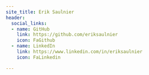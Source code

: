 ```yaml
---
site_title: Erik Saulnier
header:
  social_links:
  - name: GitHub
    link: https://github.com/eriksaulnier
    icon: FaGithub
  - name: LinkedIn
    link: https://www.linkedin.com/in/eriksaulnier
    icon: FaLinkedin

---
```

